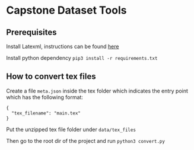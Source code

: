 # Capstone Dataset Tools

## Prerequisites

Install Latexml, instructions can be found [here](https://dlmf.nist.gov/LaTeXML/get.html)

Install python dependency `pip3 install -r requirements.txt`

## How to convert tex files

Create a file `meta.json` inside the tex folder which indicates the entry point which has the following format:

```
{
  "tex_filename": "main.tex"
}
```

Put the unzipped tex file folder under `data/tex_files`

Then go to the root dir of the project and run `python3 convert.py`
